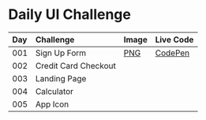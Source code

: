 # Daily UI Challenge


| Day | Challenge | Image | Live Code
|:--- |:--- |:--- |:--- |
| 001 | Sign Up Form | [PNG](png/dailyui-001-signup.png) | [CodePen](https://codepen.io/vicainelli/pen/vvaGXV) |
| 002 | Credit Card Checkout |  |
| 003 | Landing Page| |
| 004 | Calculator | |
| 005 | App Icon | |
